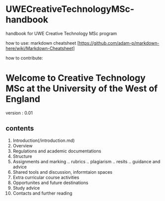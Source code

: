 # UWECreativeTechnologyMSc-handbook
handbook for UWE Creative Technology MSc program

 how to use:
  markdown cheatsheet [https://github.com/adam-p/markdown-here/wiki/Markdown-Cheatsheet]
  
 how to contribute:

# Welcome to Creative Technology MSc at the University of the West of England

version : 0.01 

## contents
1. Introduction(/introduction.md)
2. Overview
3. Regulations and academic documentations
4. Structure
5. Assignments and marking
.. rubrics
.. plagiarism
.. resits
.. guidance and advice
6. Shared tools and discussion, informtaion spaces
6. Extra curricular course activities
7. Opportunites and future destinations
8. Study advice
9. Contacts and further reading



